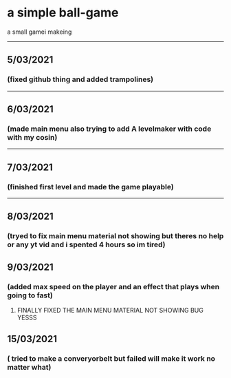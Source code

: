 # a simple ball-game
 a small gamei makeing



___
## 5/03/2021
### (fixed github thing and added trampolines)









___
## 6/03/2021
### (made main menu also  trying to add A levelmaker with code with my cosin)




___
## 7/03/2021
### (finished first level and  made the game playable)



___
## 8/03/2021
### (tryed to fix main menu material not showing but theres no help or any yt vid and i spented 4 hours so im tired)







## 9/03/2021
### (added max speed on the player and an  effect that plays when going to fast)
1) FINALLY FIXED THE MAIN MENU  MATERIAL NOT SHOWING BUG YESSS






## 15/03/2021
### ( tried to make a converyorbelt but failed will make it work no matter what)



